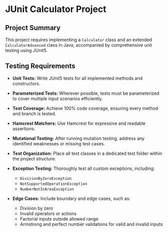 # JUnit Calculator Project 

## Project Summary

This project requires implementing a `Calculator` class and an extended `CalculatorAdvanced` class in Java, accompanied by comprehensive unit testing using JUnit5.


## Testing Requirements

* **Unit Tests:** Write JUnit5 tests for all implemented methods and constructors.
* **Parameterized Tests:** Wherever possible, tests must be parameterized to cover multiple input scenarios efficiently.
* **Test Coverage:** Achieve 100% code coverage, ensuring every method and branch is tested.
* **Hamcrest Matchers:** Use Hamcrest for expressive and readable assertions.
* **Mutational Testing:** After running mutation testing, address any identified weaknesses or missing test cases.
* **Test Organization:** Place all test classes in a dedicated test folder within the project structure.
* **Exception Testing:** Thoroughly test all custom exceptions, including:

  * `DivisionByZeroException`
  * `NotSupportedOperationException`
  * `NumberNotInAreaException`
* **Edge Cases:** Include boundary and edge cases, such as:

  * Division by zero
  * Invalid operators or actions
  * Factorial inputs outside allowed range
  * Armstrong and perfect number validations for valid and invalid inputs


